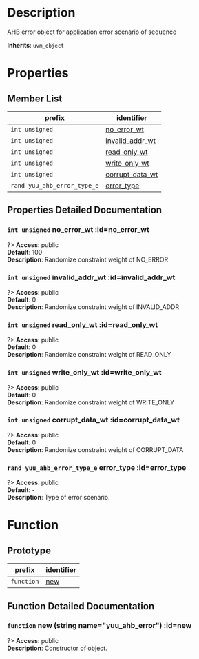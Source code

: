 # Description

AHB error object for application error scenario of sequence  

**Inherits**: ``uvm_object``

# Properties

## Member List

| prefix | identifier |
| - | - |
| `int unsigned` | [no_error_wt](#no_error_wt) |
| `int unsigned` | [invalid_addr_wt](#invalid_addr_wt) |
| `int unsigned` | [read_only_wt](#read_only_wt) |
| `int unsigned` | [write_only_wt](#write_only_wt) |
| `int unsigned` | [corrupt_data_wt](#corrupt_data_wt) |
| `rand yuu_ahb_error_type_e` | [error_type](#error_type) |

## Properties Detailed Documentation

### `int unsigned` no_error_wt :id=no_error_wt

?> **Access**: public  
**Default**: 100  
**Description**: Randomize constraint weight of NO_ERROR  


### `int unsigned` invalid_addr_wt :id=invalid_addr_wt

?> **Access**: public  
**Default**: 0  
**Description**: Randomize constraint weight of INVALID_ADDR  


### `int unsigned` read_only_wt :id=read_only_wt

?> **Access**: public  
**Default**: 0  
**Description**: Randomize constraint weight of READ_ONLY  


### `int unsigned` write_only_wt :id=write_only_wt

?> **Access**: public  
**Default**: 0  
**Description**: Randomize constraint weight of WRITE_ONLY  


### `int unsigned` corrupt_data_wt :id=corrupt_data_wt

?> **Access**: public  
**Default**: 0  
**Description**: Randomize constraint weight of CORRUPT_DATA  


### `rand yuu_ahb_error_type_e` error_type :id=error_type

?> **Access**: public  
**Default**: -  
**Description**: Type of error scenario.  


# Function

## Prototype

| prefix | identifier |
| - | - |
| `function` | [new](#new) |

## Function Detailed Documentation

### `function` new (string name="yuu_ahb_error") :id=new

?> **Access**: public  
**Description**: Constructor of object.  


